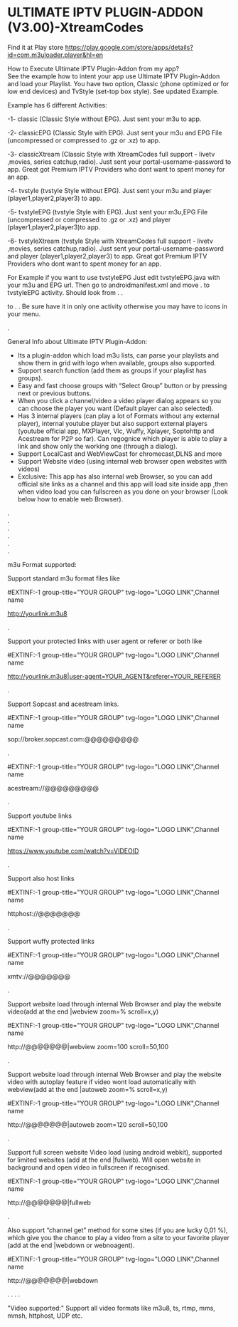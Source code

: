 # ULTIMATE IPTV PLUGIN-ADDON (V3.00)-XtreamCodes

Find it at Play store
https://play.google.com/store/apps/details?id=com.m3uloader.player&hl=en

How to Execute Ultimate IPTV Plugin-Addon from my app?    
    See the example how to intent your app use Ultimate IPTV Plugin-Addon and load your Playlist. You have two option, Classic (phone optimized or for low end devices) and TvStyle (set-top box style). See updated Example. 
    

Example has 6 different Activities:

-1- classic (Classic Style without EPG). Just sent your m3u to app.
    
-2- classicEPG (Classic Style with EPG). Just sent your m3u and EPG File (uncompressed or compressed to .gz or .xz) to app. 

-3- classicXtream (Classic Style with XtreamCodes full support - livetv ,movies, series catchup,radio). Just sent your portal-username-password to app. Great got Premium IPTV Providers who dont want to spent money for an app.
    
-4- tvstyle (tvstyle Style without EPG). Just sent your m3u and player (player1,player2,player3) to app.
    
-5- tvstyleEPG (tvstyle Style with EPG). Just sent your m3u,EPG File (uncompressed or compressed to .gz or .xz) and player (player1,player2,player3)to app. 
    
    
-6- tvstyleXtream (tvstyle Style with XtreamCodes full support - livetv ,movies, series catchup,radio). Just sent your portal-username-password  and player (player1,player2,player3) to app. Great got Premium IPTV Providers who dont want to spent money for an app.
    




For Example if you want to use tvstyleEPG Just edit tvstyleEPG.java with your m3u and EPG url. Then go to androidmanifest.xml and move 
<category android:name="android.intent.category.LAUNCHER" />
<category android:name="android.intent.category.LEANBACK_LAUNCHER" />
.
to tvstyleEPG activity. Should look from
.
<activity
android:name=".tvstyleEPG"
android:label="@string/app_name" >
<intent-filter>
<action android:name="android.intent.action.MAIN" />
</intent-filter>
</activity>
.
        
to
.
<activity
android:name=".tvstyleEPG"
android:label="@string/app_name" >
<intent-filter>
<action android:name="android.intent.action.MAIN" />
<category android:name="android.intent.category.LAUNCHER" />
<category android:name="android.intent.category.LEANBACK_LAUNCHER" />
</intent-filter>
</activity>
.
Be sure have it in only one activity otherwise you may have to icons in your menu.

.



General Info about Ultimate IPTV Plugin-Addon:    
- Its a plugin-addon which load m3u lists, can parse your playlists and show them in grid with logo when available, groups also supported.
- Support search function (add them as groups if your playlist has groups).
- Easy and fast choose groups with “Select Group” button or by pressing next or previous buttons.
- When you click a channel/video a video player dialog appears so you can choose the player you want (Default player can also selected).
- Has 3 internal players (can play a lot of Formats without any external player), internal youtube player but also support external players (youtube official app, MXPlayer, Vlc, Wuffy, Xplayer, Soptohttp and Acestream for P2P so far). Can regognice which player is able to play a link and show only the working one (through a dialog).
- Support LocalCast and WebViewCast for chromecast,DLNS and more
- Support Website video (using internal web browser open websites with videos)
- Exclusive: This app has also internal web Browser, so you can add official site links as a channel and this app will load site inside app ,then when video load you can fullscreen as you done on your browser (Look below how to enable web Browser).

   
.   
.   
.   
.   
.   
.   
   
m3u Format supported:

Support standard m3u format files like

#EXTINF:-1 group-title="YOUR GROUP" tvg-logo="LOGO LINK",Channel name

http://yourlink.m3u8

.

Support your protected links with user agent or referer or both like

#EXTINF:-1 group-title="YOUR GROUP" tvg-logo="LOGO LINK",Channel name

http://yourlink.m3u8|user-agent=YOUR_AGENT&referer=YOUR_REFERER

.

Support Sopcast and acestream links.

#EXTINF:-1 group-title="YOUR GROUP" tvg-logo="LOGO LINK",Channel name

sop://broker.sopcast.com:@@@@@@@@@

.


#EXTINF:-1 group-title="YOUR GROUP" tvg-logo="LOGO LINK",Channel name

acestream://@@@@@@@@@

.

Support youtube links

#EXTINF:-1 group-title="YOUR GROUP" tvg-logo="LOGO LINK",Channel name

https://www.youtube.com/watch?v=VIDEOID

.

Support also host links

#EXTINF:-1 group-title="YOUR GROUP" tvg-logo="LOGO LINK",Channel name

httphost://@@@@@@@

.

Support wuffy protected links

#EXTINF:-1 group-title="YOUR GROUP" tvg-logo="LOGO LINK",Channel name

xmtv://@@@@@@@

.

Support website load through internal Web Browser and play the website video(add at the end |webview zoom=% scroll=x,y)

#EXTINF:-1 group-title="YOUR GROUP" tvg-logo="LOGO LINK",Channel name

http://@@@@@@@|webview zoom=100 scroll=50,100

.

Support website load through internal Web Browser and play the website video with autoplay feature if video wont load automatically with webview(add at the end |autoweb zoom=% scroll=x,y)

#EXTINF:-1 group-title="YOUR GROUP" tvg-logo="LOGO LINK",Channel name

http://@@@@@@@|autoweb zoom=120 scroll=50,100

.

Support full screen website Video load (using android webkit), supported for limited websites (add at the end |fullweb). Will open website in background and open video in fullscreen if recognised.

#EXTINF:-1 group-title="YOUR GROUP" tvg-logo="LOGO LINK",Channel name

http://@@@@@@@|fullweb

.

Also support “channel get” method for some sites (if you are lucky 0,01 %), which give you the chance to play a video from a site to your favorite player (add at the end |webdown or webnoagent).

#EXTINF:-1 group-title="YOUR GROUP" tvg-logo="LOGO LINK",Channel name

http://@@@@@@@|webdown

.
.
.
.

"Video supported:"
Support all video formats like m3u8, ts, rtmp, mms, mmsh, httphost, UDP etc.
           
          
  
            
